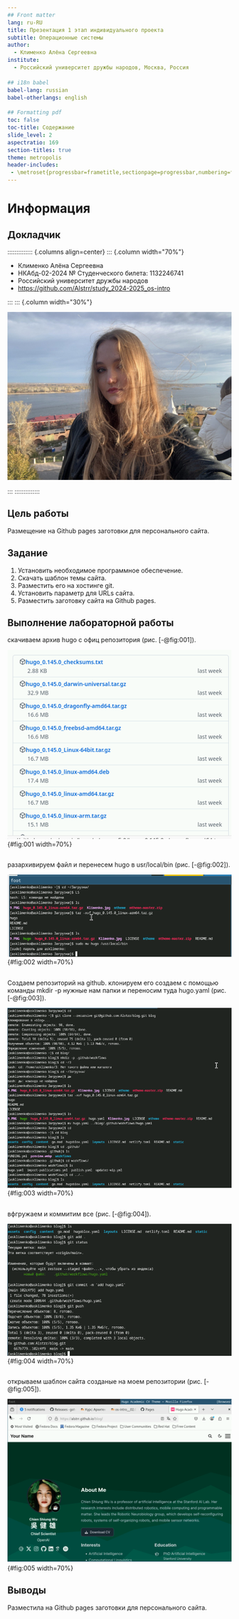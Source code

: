 ```yaml
---
## Front matter
lang: ru-RU
title: Презентация 1 этап индивидуального проекта
subtitle: Операционные системы
author:
  - Клименко Алёна Сергеевна
institute:
  - Российский университет дружбы народов, Москва, Россия

## i18n babel
babel-lang: russian
babel-otherlangs: english

## Formatting pdf
toc: false
toc-title: Содержание
slide_level: 2
aspectratio: 169
section-titles: true
theme: metropolis
header-includes:
 - \metroset{progressbar=frametitle,sectionpage=progressbar,numbering=fraction}
---
```


# Информация

## Докладчик

:::::::::::::: {.columns align=center}
::: {.column width="70%"}

  * Клименко Алёна Сергеевна
  * НКАбд-02-2024 № Студенческого билета: 1132246741
  * Российский университет дружбы народов
  * <https://github.com/Alstrr/study_2024-2025_os-intro>

:::
::: {.column width="30%"}

![K](./image/Klimenko.jpg)

:::
::::::::::::::

## Цель работы

Размещение на Github pages заготовки для персонального сайта.

## Задание

1. Установить необходимое программное обеспечение.
2. Скачать шаблон темы сайта.
3. Разместить его на хостинге git.
4. Установить параметр для URLs сайта.
5. Разместить заготовку сайта на Github pages.

## Выполнение лабораторной работы

скачиваем архив hugo с офиц репозитория (рис. [-@fig:001]).

![Установка go hugo](image/2.PNG){#fig:001 width=70%}

##

разархивируем файл и перенесем hugo в usr/local/bin (рис. [-@fig:002]).

![usr/local/bin](image/1.PNG){#fig:002 width=70%}

##

Создаем репозиторий на github. клонируем его создаем с помощью команды mkdir -p нужные нам папки и переносим туда hugo.yaml (рис. [-@fig:003]).

![Создание репозитория](image/3.PNG){#fig:003 width=70%}

##

вфгружаем и коммитим все (рис. [-@fig:004]).

![git add .](image/4.PNG){#fig:004 width=70%}

##

открываем шаблон сайта созданые на моем репозитории (рис. [-@fig:005]).

![Удаление каталога](image/5.PNG){#fig:005 width=70%}


## Выводы

Разместила на Github pages заготовки для персонального сайта.